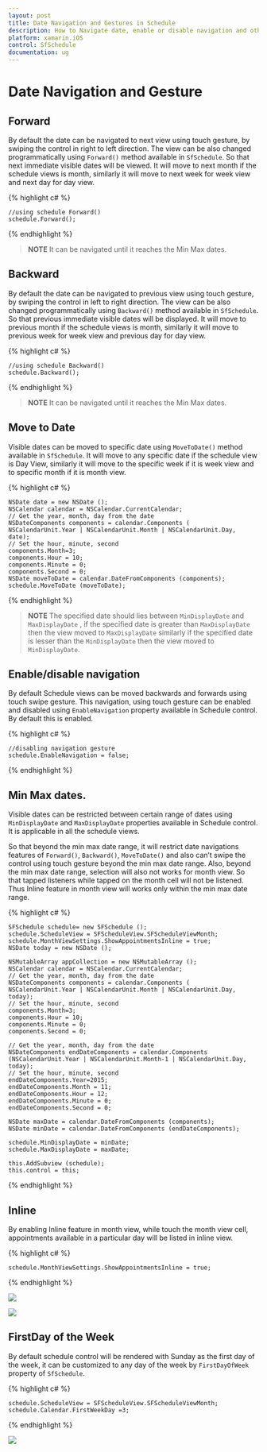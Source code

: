 ```yaml
---
layout: post
title: Date Navigation and Gestures in Schedule
description: How to Navigate date, enable or disable navigation and other functionalities of Schedule control.
platform: xamarin.iOS
control: SfSchedule
documentation: ug
---
```


# Date Navigation and Gesture

## Forward

By default the date can be navigated to next view using touch gesture, by swiping the control in right to left direction. The view can be  also changed programmatically using `Forward()` method available in `SfSchedule`. So that next immediate visible dates will be viewed. It will move to next month if the schedule views is month, similarly it will move to next week for week view and next day for day view.

{% highlight c# %}

    //using schedule Forward()
    schedule.Forward();

{% endhighlight %}

>**NOTE** It can be navigated until it reaches the Min Max dates.

## Backward

By default the date can be navigated to previous view using touch gesture, by swiping the control in left to right direction. The view can be also changed programmatically using `Backward()` method available in `SfSchedule`. So that previous immediate visible dates will be displayed. It will move to previous month if the schedule views is month, similarly it will move to previous week for week view and previous day for day view.

{% highlight c# %}
   
    //using schedule Backward()
    schedule.Backward();

{% endhighlight %}

>**NOTE** It can be navigated until it reaches the Min Max dates.

## Move to Date 

Visible dates can be moved to specific date using `MoveToDate()` method available in `SfSchedule`. It will move to any specific date if the schedule view is Day View, similarly it will move to the specific week if it is week view and to specific month if it is month view.

{% highlight c# %}

    NSDate date = new NSDate ();
    NSCalendar calendar = NSCalendar.CurrentCalendar;
    // Get the year, month, day from the date
    NSDateComponents components = calendar.Components (
    NSCalendarUnit.Year | NSCalendarUnit.Month | NSCalendarUnit.Day, date);
    // Set the hour, minute, second
    components.Month=3;
    components.Hour = 10;
    components.Minute = 0;
    components.Second = 0;
    NSDate moveToDate = calendar.DateFromComponents (components);
    schedule.MoveToDate (moveToDate);

{% endhighlight %}

>**NOTE** The specified date should lies between `MinDisplayDate` and `MaxDisplayDate` , if  the specified date is greater than `MaxDisplayDate` then the view moved to `MaxDisplayDate` similarly if the specified date is lesser than the `MinDisplayDate` then the view moved to `MinDisplayDate`.

## Enable/disable navigation

By default Schedule views can be moved backwards and forwards using touch swipe gesture. This navigation, using touch gesture can be enabled and disabled using `EnableNavigation` property available in Schedule control. By default this is enabled.

{% highlight c# %}

    //disabling navigation gesture
    schedule.EnableNavigation = false;

{% endhighlight %}

## Min Max dates. 

Visible dates can be restricted between certain range of dates using `MinDisplayDate` and `MaxDisplayDate` properties available in Schedule control. It is applicable in all the schedule views.

So that beyond the min max date range, it will restrict date navigations features of `Forward()`, `Backward()`, `MoveToDate()` and also can’t swipe the control using touch gesture beyond the min max date range. Also, beyond the min max date range, selection will also not works for month view. So that tapped listeners while tapped on the month cell will not be listened. Thus Inline feature in month view will works only within the min max date range.

{% highlight c# %}

    SFSchedule schedule= new SFSchedule ();
    schedule.ScheduleView = SFScheduleView.SFScheduleViewMonth;
    schedule.MonthViewSettings.ShowAppointmentsInline = true;
    NSDate today = new NSDate ();

    NSMutableArray appCollection = new NSMutableArray ();
    NSCalendar calendar = NSCalendar.CurrentCalendar;
    // Get the year, month, day from the date
    NSDateComponents components = calendar.Components (
    NSCalendarUnit.Year | NSCalendarUnit.Month | NSCalendarUnit.Day, today);
    // Set the hour, minute, second
    components.Month=3;
    components.Hour = 10;
    components.Minute = 0;
    components.Second = 0;

    // Get the year, month, day from the date
    NSDateComponents endDateComponents = calendar.Components (NSCalendarUnit.Year | NSCalendarUnit.Month-1 | NSCalendarUnit.Day, today);
    // Set the hour, minute, second
    endDateComponents.Year=2015;
    endDateComponents.Month = 11;
    endDateComponents.Hour = 12;
    endDateComponents.Minute = 0;
    endDateComponents.Second = 0;

    NSDate maxDate = calendar.DateFromComponents (components);
    NSDate minDate = calendar.DateFromComponents (endDateComponents);

    schedule.MinDisplayDate = minDate;
    schedule.MaxDisplayDate = maxDate;

    this.AddSubview (schedule);
    this.control = this;

{% endhighlight %}

## Inline

By enabling Inline feature in month view, while touch the month view cell, appointments available in a particular day will be listed in inline view.

{% highlight c# %}

    schedule.MonthViewSettings.ShowAppointmentsInline = true;
    
{% endhighlight %}

![](DateNavigationandGesture_images/DateNavigationandGesture_img1.jpeg)

![](DateNavigationandGesture_images/DateNavigationandGesture_img2.jpeg)

## FirstDay of the Week

By default schedule control will be rendered with Sunday as the first day of the week, it can be customized to any day of the week by `FirstDayOfWeek` property of `SfSchedule`.

{% highlight c# %}

    schedule.ScheduleView = SFScheduleView.SFScheduleViewMonth;
    schedule.Calendar.FirstWeekDay =3;
    
{% endhighlight %}

![](DateNavigationandGesture_images/DateNavigationandGesture_img3.jpeg)